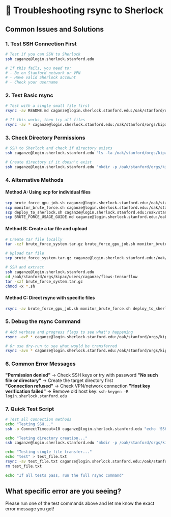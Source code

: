 # 🔧 Troubleshooting rsync to Sherlock

## Common Issues and Solutions

### 1. **Test SSH Connection First**
```bash
# Test if you can SSH to Sherlock
ssh caganze@login.sherlock.stanford.edu

# If this fails, you need to:
# - Be on Stanford network or VPN
# - Have valid Sherlock account
# - Check your username
```

### 2. **Test Basic rsync**
```bash
# Test with a single small file first
rsync -av README.md caganze@login.sherlock.stanford.edu:/oak/stanford/orgs/kipac/users/caganze/flows-tensorflow/

# If this works, then try all files
rsync -av * caganze@login.sherlock.stanford.edu:/oak/stanford/orgs/kipac/users/caganze/flows-tensorflow/
```

### 3. **Check Directory Permissions**
```bash
# SSH to Sherlock and check if directory exists
ssh caganze@login.sherlock.stanford.edu "ls -la /oak/stanford/orgs/kipac/users/caganze/"

# Create directory if it doesn't exist
ssh caganze@login.sherlock.stanford.edu "mkdir -p /oak/stanford/orgs/kipac/users/caganze/flows-tensorflow"
```

### 4. **Alternative Methods**

#### Method A: Using scp for individual files
```bash
scp brute_force_gpu_job.sh caganze@login.sherlock.stanford.edu:/oak/stanford/orgs/kipac/users/caganze/flows-tensorflow/
scp monitor_brute_force.sh caganze@login.sherlock.stanford.edu:/oak/stanford/orgs/kipac/users/caganze/flows-tensorflow/
scp deploy_to_sherlock.sh caganze@login.sherlock.stanford.edu:/oak/stanford/orgs/kipac/users/caganze/flows-tensorflow/
scp BRUTE_FORCE_USAGE_GUIDE.md caganze@login.sherlock.stanford.edu:/oak/stanford/orgs/kipac/users/caganze/flows-tensorflow/
```

#### Method B: Create a tar file and upload
```bash
# Create tar file locally
tar -czf brute_force_system.tar.gz brute_force_gpu_job.sh monitor_brute_force.sh deploy_to_sherlock.sh BRUTE_FORCE_USAGE_GUIDE.md QUICK_DEPLOY.md

# Upload tar file
scp brute_force_system.tar.gz caganze@login.sherlock.stanford.edu:/oak/stanford/orgs/kipac/users/caganze/flows-tensorflow/

# SSH and extract
ssh caganze@login.sherlock.stanford.edu
cd /oak/stanford/orgs/kipac/users/caganze/flows-tensorflow
tar -xzf brute_force_system.tar.gz
chmod +x *.sh
```

#### Method C: Direct rsync with specific files
```bash
rsync -av brute_force_gpu_job.sh monitor_brute_force.sh deploy_to_sherlock.sh BRUTE_FORCE_USAGE_GUIDE.md QUICK_DEPLOY.md caganze@login.sherlock.stanford.edu:/oak/stanford/orgs/kipac/users/caganze/flows-tensorflow/
```

### 5. **Debug the rsync Command**
```bash
# Add verbose and progress flags to see what's happening
rsync -avP * caganze@login.sherlock.stanford.edu:/oak/stanford/orgs/kipac/users/caganze/flows-tensorflow/

# Or use dry-run to see what would be transferred
rsync -avn * caganze@login.sherlock.stanford.edu:/oak/stanford/orgs/kipac/users/caganze/flows-tensorflow/
```

### 6. **Common Error Messages**

**"Permission denied"** → Check SSH keys or try with password
**"No such file or directory"** → Create the target directory first  
**"Connection refused"** → Check VPN/network connection
**"Host key verification failed"** → Remove old host key: `ssh-keygen -R login.sherlock.stanford.edu`

### 7. **Quick Test Script**
```bash
# Test all connection methods
echo "Testing SSH..."
ssh -o ConnectTimeout=10 caganze@login.sherlock.stanford.edu "echo 'SSH works'"

echo "Testing directory creation..."
ssh caganze@login.sherlock.stanford.edu "mkdir -p /oak/stanford/orgs/kipac/users/caganze/flows-tensorflow && echo 'Directory ready'"

echo "Testing single file transfer..."
echo "test" > test_file.txt
rsync -av test_file.txt caganze@login.sherlock.stanford.edu:/oak/stanford/orgs/kipac/users/caganze/flows-tensorflow/
rm test_file.txt

echo "If all tests pass, run the full rsync command"
```

## What specific error are you seeing?

Please run one of the test commands above and let me know the exact error message you get!
